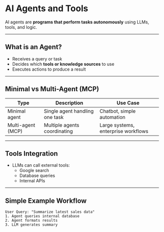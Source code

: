 # AI Agents and Tools

AI agents are **programs that perform tasks autonomously** using LLMs, tools, and logic.

---

## What is an Agent?

- Receives a query or task  
- Decides which **tools or knowledge sources** to use  
- Executes actions to produce a result  

---

## Minimal vs Multi-Agent (MCP)

| Type | Description | Use Case |
|------|-------------|---------|
| Minimal agent | Single agent handling one task | Chatbot, simple automation |
| Multi-agent (MCP) | Multiple agents coordinating | Large systems, enterprise workflows |

---

## Tools Integration

- LLMs can call external tools:  
  - Google search  
  - Database queries  
  - Internal APIs  

---

## Simple Example Workflow

```text
User Query: "Summarize latest sales data"
1. Agent queries internal database
2. Agent formats results
3. LLM generates summary
